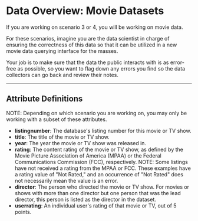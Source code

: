 # Data Overview: Movie Datasets

If you are working on scenario 3 or 4, you will be working on movie data.

For these scenarios, imagine you are the data scientist in charge of ensuring the correctness of this data so that it can be utilized in a new movie data querying interface for the masses. 

Your job is to make sure that the data the public interacts with is as error-free as possible, so you want to flag down any errors you find so the data collectors can go back and review their notes.

---

## **Attribute Definitions**
NOTE: Depending on which scenario you are working on, you may only be working with a subset of these attributes.
- **listingnumber**: The database's listing number for this movie or TV show.
- **title**: The title of the movie or TV show.
- **year**: The year the movie or TV show was released in.
- **rating**: The content rating of the movie or TV show, as defined by the Movie Picture Association of America (MPAA) or the Federal Communications Commission (FCC), respectively. NOTE: Some listings have not received a rating from the MPAA or FCC. These examples have a rating value of "Not Rated," and an occurrence of "Not Rated" does not necessarily mean the value is an error.
- **director**: The person who directed the movie or TV show. For movies or shows with more than one director but one person that was the lead director, this person is listed as the director in the dataset.
- **userrating**: An individual user's rating of that movie or TV, out of 5 points.
